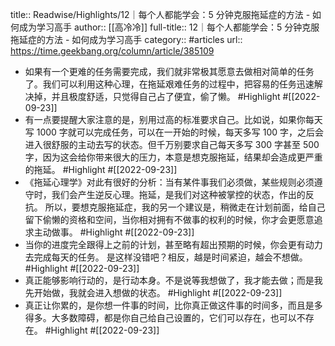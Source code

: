 title:: Readwise/Highlights/12｜每个人都能学会：5 分钟克服拖延症的方法 - 如何成为学习高手
author:: [[高冷冷]]
full-title:: 12｜每个人都能学会：5 分钟克服拖延症的方法 - 如何成为学习高手
category:: #articles
url:: https://time.geekbang.org/column/article/385109
- 如果有一个更难的任务需要完成，我们就非常极其愿意去做相对简单的任务了。我们可以利用这种心理，在拖延艰难任务的过程中，把容易的任务迅速解决掉，并且极度舒适，只觉得自己占了便宜，偷了懒。 #Highlight #[[2022-09-23]]
- 有一点要提醒大家注意的是，别用过高的标准要求自己。比如说，如果你每天写 1000 字就可以完成任务，可以在一开始的时候，每天多写 100 字，之后会进入很舒服的主动去写的状态。但千万别要求自己每天多写 300 字甚至 500 字，因为这会给你带来很大的压力，本意是想克服拖延，结果却会造成更严重的拖延。 #Highlight #[[2022-09-23]]
- 《拖延心理学》对此有很好的分析：当有某件事我们必须做，某些规则必须遵守时，我们会产生逆反心理。拖延，是我们对这种被掌控的状态，作出的反抗。
  所以，要想克服拖延症，我的另一个建议是，稍微走在计划前面，给自己留下偷懒的资格和空间，当你相对拥有不做事的权利的时候，你才会更愿意追求主动做事。 #Highlight #[[2022-09-23]]
- 当你的进度完全跟得上之前的计划，甚至略有超出预期的时候，你会更有动力去完成每天的任务。
  是这样没错吧？相反，越是时间紧迫，越会不想做。 #Highlight #[[2022-09-23]]
- 真正能够影响行动的，是行动本身。不是说等我想做了，我才能去做；而是我先开始做，我就会进入想做的状态。 #Highlight #[[2022-09-23]]
- 真正让你累的，是你想一件事的时间，比你真正做这件事的时间多，而且是多得多。大多数障碍，都是你自己给自己设置的，它们可以存在，也可以不存在。 #Highlight #[[2022-09-23]]